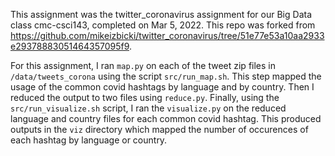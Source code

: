 This assignment was the twitter_coronavirus assignment for our Big Data class cmc-csci143, completed on Mar 5, 2022. This repo was forked from https://github.com/mikeizbicki/twitter_coronavirus/tree/51e77e53a10aa2933e29378883051464357095f9.

For this assignment, I ran `map.py` on each of the tweet zip files in `/data/tweets_corona` using the script `src/run_map.sh`. This step mapped the usage of the common covid hashtags by language and by country. Then I reduced the output to two files using `reduce.py`. Finally, using the `src/run_visualize.sh` script, I ran the `visualize.py` on the reduced language and country files for each common covid hashtag. This produced outputs in the `viz` directory which mapped the number of occurences of each hashtag by language or country. 
